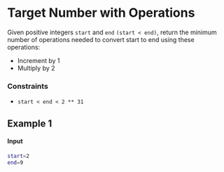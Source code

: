 <h1><a "href="https://binarysearch.com/problems/Target-Number-with-Operations">Target Number with Operations</a></h1>



Given positive integers <code>start</code> and <code>end</code> <code>(start < end)</code>, return the minimum number of operations
needed to convert start to end using these operations:
  <ul>
   <li>Increment by 1</li>
   <li>Multiply by 2</li>
  </ul>

  <h3>Constraints</h3>
  <ul>
  <li><code>start < end < 2 ** 31</code></li>
  </ul>
  <h2>Example 1</h2>
   
  <h4>Input</h4> 

  ```bash
start=2
end=9
```


